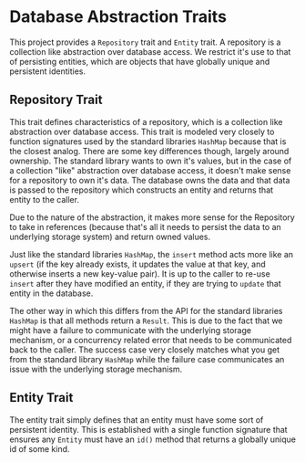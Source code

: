 # Database Abstraction Traits

This project provides a `Repository` trait and `Entity` trait.  A repository is a collection like abstraction over database
access.  We restrict it's use to that of persisting entities, which are objects that have globally unique and persistent
identities.

## Repository Trait

This trait defines characteristics of a repository, which is a collection like abstraction over
database access.  This trait is modeled very closely to function signatures used by the standard
libraries `HashMap` because that is the closest analog.  There are some key differences though, largely
around ownership.  The standard library wants to own it's values, but in the case of a collection "like"
abstraction over database access, it doesn't make sense for a repository to own it's data.  The database owns
the data and that data is passed to the repository which constructs an entity and returns that entity to the caller.

Due to the nature of the abstraction, it makes more sense for the Repository to take in references (because that's
all it needs to persist the data to an underlying storage system) and return owned values.

Just like the standard libraries `HashMap`, the `insert` method acts more like an `upsert` (if the key already exists,
it updates the value at that key, and otherwise inserts a new key-value pair).  It is up to the caller to re-use `insert`
after they have modified an entity, if they are trying to `update` that entity in the database.

The other way in which this differs from the API for the standard libraries `HashMap` is that all methods return a `Result`.
This is due to the fact that we might have a failure to communicate with the underlying storage mechanism, or a
concurrency related error that needs to be communicated back to the caller.  The success case very closely matches what you get
from the standard library `HashMap` while the failure case communicates an issue with the underlying storage mechanism.

## Entity Trait

The entity trait simply defines that an entity must have some sort of persistent identity.  This is established with a single function
signature that ensures any `Entity` must have an `id()` method that returns a globally unique id of some kind.
